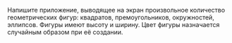 


Напишите приложение, выводящее на экран произвольное количество геометрических фигур: 
квадратов, премоугольников, окружностей, эллипсов.
Фигуры имеют высоту и ширину. 
Цвет фигуры назначается случайным образом при её создании.